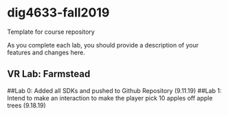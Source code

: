 # dig4633-fall2019
Template for course repository

As you complete each lab, you should provide a description of your features and changes here.

## VR Lab: Farmstead

##Lab 0: Added all SDKs and pushed to Github Repository (9.11.19)
##Lab 1: Intend to make an interaction to make the player pick 10 apples off apple trees (9.18.19)
